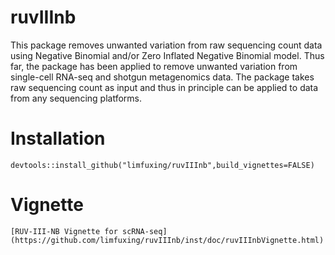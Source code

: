 # ruvIIInb
This package removes unwanted variation from raw sequencing count data using Negative Binomial and/or Zero Inflated Negative Binomial model. Thus far, the package has been applied to remove unwanted variation from single-cell RNA-seq and shotgun metagenomics data. The package takes raw sequencing count as input and thus in principle can be applied to data from any sequencing platforms.

# Installation 
```{r eval=FALSE}
devtools::install_github("limfuxing/ruvIIInb",build_vignettes=FALSE)
```
# Vignette
```{r, echo=FALSE}
[RUV-III-NB Vignette for scRNA-seq](https://github.com/limfuxing/ruvIIInb/inst/doc/ruvIIInbVignette.html)
```
